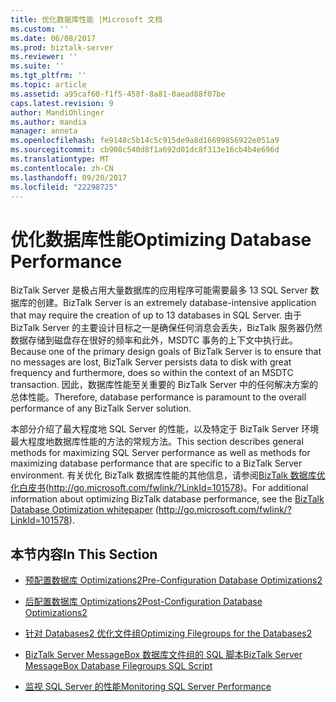 ```yaml
---
title: 优化数据库性能 |Microsoft 文档
ms.custom: ''
ms.date: 06/08/2017
ms.prod: biztalk-server
ms.reviewer: ''
ms.suite: ''
ms.tgt_pltfrm: ''
ms.topic: article
ms.assetid: a95caf60-f1f5-458f-8a81-0aead88f07be
caps.latest.revision: 9
author: MandiOhlinger
ms.author: mandia
manager: anneta
ms.openlocfilehash: fe9148c5b14c5c915de9a8d16699856922e051a9
ms.sourcegitcommit: cb908c540d8f1a692d01dc8f313e16cb4b4e696d
ms.translationtype: MT
ms.contentlocale: zh-CN
ms.lasthandoff: 09/20/2017
ms.locfileid: "22298725"
---
```

# <a name="optimizing-database-performance"></a><span data-ttu-id="2877a-102">优化数据库性能</span><span class="sxs-lookup"><span data-stu-id="2877a-102">Optimizing Database Performance</span></span>
<span data-ttu-id="2877a-103">BizTalk Server 是极占用大量数据库的应用程序可能需要最多 13 SQL Server 数据库的创建。</span><span class="sxs-lookup"><span data-stu-id="2877a-103">BizTalk Server is an extremely database-intensive application that may require the creation of up to 13 databases in SQL Server.</span></span> <span data-ttu-id="2877a-104">由于 BizTalk Server 的主要设计目标之一是确保任何消息会丢失，BizTalk 服务器仍然数据存储到磁盘存在很好的频率和此外，MSDTC 事务的上下文中执行此。</span><span class="sxs-lookup"><span data-stu-id="2877a-104">Because one of the primary design goals of BizTalk Server is to ensure that no messages are lost, BizTalk Server persists data to disk with great frequency and furthermore, does so within the context of an MSDTC transaction.</span></span> <span data-ttu-id="2877a-105">因此，数据库性能至关重要的 BizTalk Server 中的任何解决方案的总体性能。</span><span class="sxs-lookup"><span data-stu-id="2877a-105">Therefore, database performance is paramount to the overall performance of any BizTalk Server solution.</span></span>  
  
 <span data-ttu-id="2877a-106">本部分介绍了最大程度地 SQL Server 的性能，以及特定于 BizTalk Server 环境最大程度地数据库性能的方法的常规方法。</span><span class="sxs-lookup"><span data-stu-id="2877a-106">This section describes general methods for maximizing SQL Server performance as well as methods for maximizing database performance that are specific to a BizTalk Server environment.</span></span> <span data-ttu-id="2877a-107">有关优化 BizTalk 数据库性能的其他信息，请参阅[BizTalk 数据库优化白皮书](http://go.microsoft.com/fwlink/?LinkId=101578)(http://go.microsoft.com/fwlink/?LinkId=101578)。</span><span class="sxs-lookup"><span data-stu-id="2877a-107">For additional information about optimizing BizTalk database performance, see the [BizTalk Database Optimization whitepaper](http://go.microsoft.com/fwlink/?LinkId=101578) (http://go.microsoft.com/fwlink/?LinkId=101578).</span></span>  
  
## <a name="in-this-section"></a><span data-ttu-id="2877a-108">本节内容</span><span class="sxs-lookup"><span data-stu-id="2877a-108">In This Section</span></span>  
  
-   [<span data-ttu-id="2877a-109">预配置数据库 Optimizations2</span><span class="sxs-lookup"><span data-stu-id="2877a-109">Pre-Configuration Database Optimizations2</span></span>](../technical-guides/pre-configuration-database-optimizations2.md)  
  
-   [<span data-ttu-id="2877a-110">后配置数据库 Optimizations2</span><span class="sxs-lookup"><span data-stu-id="2877a-110">Post-Configuration Database Optimizations2</span></span>](../technical-guides/post-configuration-database-optimizations2.md)  
  
-   [<span data-ttu-id="2877a-111">针对 Databases2 优化文件组</span><span class="sxs-lookup"><span data-stu-id="2877a-111">Optimizing Filegroups for the Databases2</span></span>](../technical-guides/optimizing-filegroups-for-the-databases2.md)  
  
-   [<span data-ttu-id="2877a-112">BizTalk Server MessageBox 数据库文件组的 SQL 脚本</span><span class="sxs-lookup"><span data-stu-id="2877a-112">BizTalk Server MessageBox Database Filegroups SQL Script</span></span>](../technical-guides/biztalk-server-messagebox-database-filegroups-sql-script.md)  
  
-   [<span data-ttu-id="2877a-113">监视 SQL Server 的性能</span><span class="sxs-lookup"><span data-stu-id="2877a-113">Monitoring SQL Server Performance</span></span>](../technical-guides/monitoring-sql-server-performance.md)